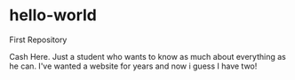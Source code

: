 # hello-world
First Repository

Cash Here. Just a student who wants to know as much about everything as he can. 
I've wanted a website for years and now i guess I have two!

